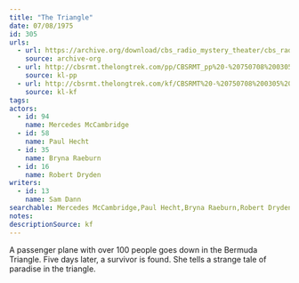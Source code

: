 ```yaml
---
title: "The Triangle"
date: 07/08/1975
id: 305
urls: 
  - url: https://archive.org/download/cbs_radio_mystery_theater/cbs_radio_mystery_theater-0301-0350.zip/cbs_radio_mystery_theater-0301-0350%2Fcbsrmt_0305_the_triangle.mp3
    source: archive-org
  - url: http://cbsrmt.thelongtrek.com/pp/CBSRMT_pp%20-%20750708%200305%20The%20Triangle.mp3
    source: kl-pp
  - url: http://cbsrmt.thelongtrek.com/kf/CBSRMT%20-%20750708%200305%20The%20Triangle_kf.mp3
    source: kl-kf
tags: 
actors:  
  - id: 94
    name: Mercedes McCambridge  
  - id: 58
    name: Paul Hecht  
  - id: 35
    name: Bryna Raeburn  
  - id: 16
    name: Robert Dryden
writers:  
  - id: 13
    name: Sam Dann
searchable: Mercedes McCambridge,Paul Hecht,Bryna Raeburn,Robert Dryden Sam Dann
notes: 
descriptionSource: kf
---
```

A passenger plane with over 100 people goes down in the Bermuda Triangle. Five days later, a survivor is found. She tells a strange tale of paradise in the triangle.